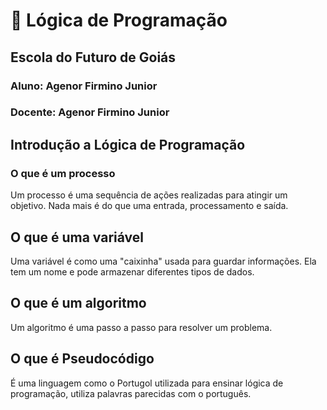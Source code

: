 # 🧠 Lógica de Programação
## Escola do Futuro de Goiás
### Aluno: Agenor Firmino Junior
### Docente: Agenor Firmino Junior

## Introdução a Lógica de Programação

### O que é um processo

Um processo é uma sequência de ações realizadas para atingir um objetivo. Nada mais é do que uma entrada, processamento e saída.

## O que é uma variável

Uma variável é como uma "caixinha" usada para guardar informações. Ela tem um nome e pode armazenar diferentes tipos de dados.

## O que é um algoritmo

Um algoritmo é uma passo a passo para resolver um problema.

## O que é Pseudocódigo

É uma linguagem como o Portugol utilizada para ensinar lógica de programação, utiliza palavras parecidas com o português.